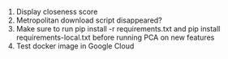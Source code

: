1. Display closeness score
2. Metropolitan download script disappeared?
3. Make sure to run pip install -r requirements.txt and pip install requirements-local.txt before running PCA on new features
4. Test docker image in Google Cloud
